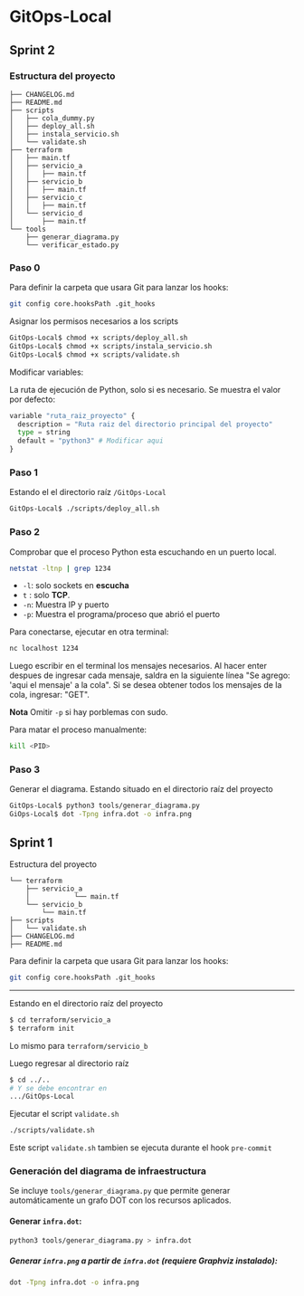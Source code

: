 # GitOps-Local

## Sprint 2

### Estructura del proyecto

```text
├── CHANGELOG.md
├── README.md
├── scripts
│   ├── cola_dummy.py
│   ├── deploy_all.sh
│   ├── instala_servicio.sh
│   └── validate.sh
├── terraform
│   ├── main.tf
│   ├── servicio_a
│   │   ├── main.tf
│   ├── servicio_b
│   │   ├── main.tf
│   ├── servicio_c
│   │   ├── main.tf
│   └── servicio_d
│       ├── main.tf
└── tools
    ├── generar_diagrama.py
    └── verificar_estado.py
```

### Paso 0

Para definir la carpeta que usara Git para lanzar los hooks:

```sh
git config core.hooksPath .git_hooks
```

Asignar los permisos necesarios a los scripts

```sh
GitOps-Local$ chmod +x scripts/deploy_all.sh
GitOps-Local$ chmod +x scripts/instala_servicio.sh
GitOps-Local$ chmod +x scripts/validate.sh
```

Modificar variables:

La ruta de ejecución de Python, solo si es necesario. Se muestra el valor por defecto:

```python
variable "ruta_raiz_proyecto" {
  description = "Ruta raiz del directorio principal del proyecto"
  type = string
  default = "python3" # Modificar aqui
}
```

### Paso 1
Estando el el directorio raíz `/GitOps-Local`

```sh
GitOps-Local$ ./scripts/deploy_all.sh 
```

### Paso 2
Comprobar que el proceso Python esta escuchando en un puerto local.

```sh
netstat -ltnp | grep 1234
```

- `-l`: solo sockets en **escucha**
- `t` : solo **TCP**.
- `-n`: Muestra IP y puerto
- `-p`: Muestra el programa/proceso que abrió el puerto


Para conectarse, ejecutar en otra terminal:

```sh
nc localhost 1234
```

Luego escribir en el terminal los mensajes necesarios. Al hacer enter despues de ingresar cada mensaje, saldra en la siguiente línea "Se agrego: 'aqui el mensaje' a la cola". Si se desea obtener todos los mensajes de la cola, ingresar: "GET".

**Nota**
Omitir `-p` si hay porblemas con sudo.



Para matar el proceso manualmente:

```sh
kill <PID>
```

### Paso 3
Generar el diagrama.
Estando situado en el directorio raíz del proyecto

```sh
GitOps-Local$ python3 tools/generar_diagrama.py
GiOps-Local$ dot -Tpng infra.dot -o infra.png
```

## Sprint 1

Estructura del proyecto

```text
└── terraform
    ├── servicio_a
    │           └── main.tf
    └── servicio_b
        └── main.tf
├── scripts
│   └── validate.sh
├── CHANGELOG.md
├── README.md
```

Para definir la carpeta que usara Git para lanzar los hooks:

```sh
git config core.hooksPath .git_hooks
```

---

Estando en el directorio raíz del proyecto

```sh
$ cd terraform/servicio_a
$ terraform init
```

Lo mismo para `terraform/servicio_b`

Luego regresar al directorio raíz

```sh
$ cd ../..
# Y se debe encontrar en 
.../GitOps-Local
```
Ejecutar el script `validate.sh`
```sh
./scripts/validate.sh 
```
Este script `validate.sh` tambien se ejecuta durante el hook `pre-commit`


### Generación del diagrama de infraestructura

Se incluye `tools/generar_diagrama.py` que permite generar automáticamente un grafo DOT con los recursos aplicados.

#### Generar `infra.dot`:

```sh
python3 tools/generar_diagrama.py > infra.dot
```

##### Generar `infra.png` a partir de `infra.dot` (requiere Graphviz instalado):

```sh
dot -Tpng infra.dot -o infra.png
```


